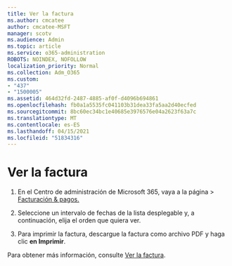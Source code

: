 ```yaml
---
title: Ver la factura
ms.author: cmcatee
author: cmcatee-MSFT
manager: scotv
ms.audience: Admin
ms.topic: article
ms.service: o365-administration
ROBOTS: NOINDEX, NOFOLLOW
localization_priority: Normal
ms.collection: Adm_O365
ms.custom:
- "437"
- "1500005"
ms.assetid: 464d32fd-2487-4885-af0f-d4096b694861
ms.openlocfilehash: fb0a1a5535fc041103b31dea33fa5aa2d40ecfed
ms.sourcegitcommit: 8bc60ec34bc1e40685e3976576e04a2623f63a7c
ms.translationtype: MT
ms.contentlocale: es-ES
ms.lasthandoff: 04/15/2021
ms.locfileid: "51834316"
---
```

# <a name="view-my-bill-or-invoice"></a>Ver la factura

1. En el Centro de administración de Microsoft  365, vaya a la página \> [Facturación & pagos.](https://go.microsoft.com/fwlink/p/?linkid=848039)

2. Seleccione un intervalo de fechas de la lista desplegable y, a continuación, elija el orden que quiera ver.

3. Para imprimir la factura, descargue la factura como archivo PDF y haga clic **en Imprimir**.

Para obtener más información, consulte [Ver la factura](https://docs.microsoft.com/microsoft-365/commerce/billing-and-payments/view-your-bill-or-invoice).
